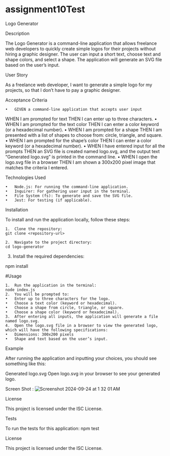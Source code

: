 # assignment10Test
Logo Generator

Description

The Logo Generator is a command-line application that allows freelance web developers to quickly create simple logos for their projects without hiring a graphic designer. The user can input a short text, choose text and shape colors, and select a shape. The application will generate an SVG file based on the user’s input.

User Story

As a freelance web developer,
I want to generate a simple logo for my projects,
so that I don’t have to pay a graphic designer.

Acceptance Criteria

	•	GIVEN a command-line application that accepts user input
WHEN I am prompted for text
THEN I can enter up to three characters.
	•	WHEN I am prompted for the text color
THEN I can enter a color keyword (or a hexadecimal number).
	•	WHEN I am prompted for a shape
THEN I am presented with a list of shapes to choose from: circle, triangle, and square.
	•	WHEN I am prompted for the shape’s color
THEN I can enter a color keyword (or a hexadecimal number).
	•	WHEN I have entered input for all the prompts
THEN an SVG file is created named logo.svg, and the output text “Generated logo.svg” is printed in the command line.
	•	WHEN I open the logo.svg file in a browser
THEN I am shown a 300x200 pixel image that matches the criteria I entered.

Technologies Used

	•	Node.js: For running the command-line application.
	•	Inquirer: For gathering user input in the terminal.
	•	File System (fs): To generate and save the SVG file.
	•	Jest: For testing (if applicable).

Installation

To install and run the application locally, follow these steps:

	1.	Clone the repository:
    git clone <repository-url>

    2.	Navigate to the project directory:
    cd logo-generator
3.	Install the required dependencies:

npm install

#Usage

	1.	Run the application in the terminal:
    node index.js
    2.	You will be prompted to:
	•	Enter up to three characters for the logo.
	•	Choose a text color (keyword or hexadecimal).
	•	Choose a shape from circle, triangle, or square.
	•	Choose a shape color (keyword or hexadecimal).
	3.	After entering all inputs, the application will generate a file named logo.svg.
	4.	Open the logo.svg file in a browser to view the generated logo, which will have the following specifications:
	•	Dimensions: 300x200 pixels
	•	Shape and text based on the user’s input.

Example

After running the application and inputting your choices, you should see something like this:

Generated logo.svg
Open logo.svg in your browser to see your generated logo.


Screen Shot :
![Screenshot 2024-09-24 at 1 32 01 AM](https://github.com/user-attachments/assets/82dcd4cf-20cc-4388-85de-f9164f9a0248)

License

This project is licensed under the ISC License.


Tests

To run the tests for this application:
npm test

License

This project is licensed under the ISC License.


